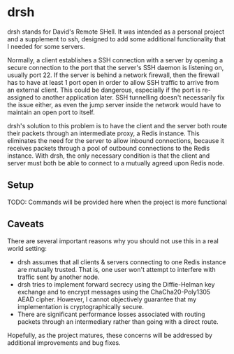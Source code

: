 # drsh

drsh stands for David's Remote SHell. It was intended as a personal project
and a supplement to ssh, designed to add some additional functionality that
I needed for some servers.

Normally, a client establishes a SSH connection with a server by opening a 
secure connection to the port that the server's SSH daemon is listening on, 
usually port 22. If the server is behind a network firewall, then the firewall
has to have at least 1 port open in order to allow SSH traffic to arrive from
an external client. This could be dangerous, especially if the
port is re-assigned to another application later. SSH tunnelling doesn't
necessarily fix the issue either, as even the jump server inside the network
would have to maintain an open port to itself.

drsh's solution to this problem is to have the client and the server both
route their packets through an intermediate proxy, a Redis instance. This
eliminates the need for the server to allow inbound connections, because
it receives packets through a pool of outbound connections to the Redis
instance. With drsh, the only necessary condition is that the client and 
server must both be able to connect to a mutually agreed upon Redis node.

## Setup

TODO: Commands will be provided here when the project is more functional

## Caveats

There are several important reasons why you should not use this in a real 
world setting:
* drsh assumes that all clients & servers connecting to one Redis instance are
mutually trusted. That is, one user won't attempt to interfere with traffic
sent by another node.
* drsh tries to implement forward secrecy using the Diffie-Helman key exchange
and to encrypt messages using the ChaCha20-Poly1305 AEAD cipher. However, I cannot
objectively guarantee that my implementation is cryptographically secure.
* There are significant performance losses associated with routing packets
through an intermediary rather than going with a direct route.

Hopefully, as the project matures, these concerns will be addressed by
additional improvements and bug fixes.
